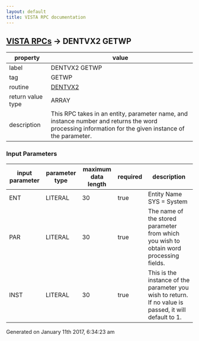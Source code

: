 ```yaml
---
layout: default
title: VISTA RPC documentation
---
```




## [VISTA RPCs](TableOfContent.md) &#8594; DENTVX2 GETWP 

 property | value 
--- | --- 
 label | DENTVX2 GETWP
 tag | GETWP
 routine | [DENTVX2](http://code.osehra.org/dox/Routine_DENTVX2_source.html)
 return value type | ARRAY
 description | This RPC takes in an entity, parameter name, and instance number and returns the word processing information for the given instance of the parameter.

### Input Parameters

| input parameter | parameter type | maximum data length | required | description | 
| --- | --- | --- | --- | --- | 
| ENT | LITERAL | 30 | true | Entity Name   SYS = System | 
| PAR | LITERAL | 30 | true | The name of the stored parameter from which you wish to obtain word processing fields. | 
| INST | LITERAL | 30 | true | This is the instance of the parameter you wish to return. If no value is passed, it will default to 1. | 




Generated on January 11th 2017, 6:34:23 am